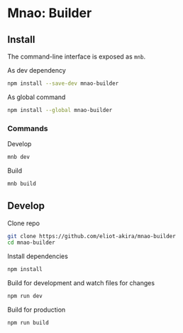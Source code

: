 # Mnao: Builder


## Install

The command-line interface is exposed as `mnb`.

As dev dependency

```bash
npm install --save-dev mnao-builder
```

As global command

```bash
npm install --global mnao-builder
```


### Commands

Develop

```bash
mnb dev
```

Build

```bash
mnb build
```

## Develop

Clone repo

```bash
git clone https://github.com/eliot-akira/mnao-builder
cd mnao-builder
```

Install dependencies

```bash
npm install
```

Build for development and watch files for changes

```bash
npm run dev
```

Build for production

```bash
npm run build
```
